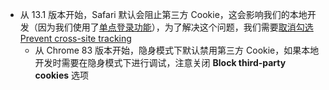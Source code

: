 - 从 13.1 版本开始，Safari 默认会阻止第三方 Cookie，这会影响我们的本地开发（因为我们使用了[单点登录功能](https://docs.authing.cn/v2/guides/faqs/block-third-party-cookie-impact.html#:~:text=Authing%20%E7%9A%84%E6%9F%90%E4%BA%9B-,%E5%8D%95%E7%82%B9%E7%99%BB%E5%BD%95%E5%8A%9F%E8%83%BD,-%E3%80%82%E5%85%B6%E4%BB%96%E7%B1%BB%E4%BC%BC%E7%9A%84)），为了解决这个问题，我们需要[取消勾选 Prevent cross-site tracking](https://support.apple.com/guide/safari/prevent-cross-site-tracking-sfri40732/mac)
	- 从 Chrome 83 版本开始，隐身模式下默认禁用第三方 Cookie，如果本地开发时需要在隐身模式下进行调试，注意关闭 **Block third-party cookies** 选项